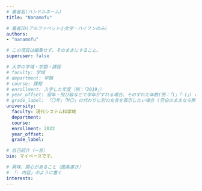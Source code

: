 ```yaml
---
# 著者名(ハンドルネーム)
title: "Nanamofu"

# 著者ID(アルファベット小文字・ハイフンのみ)
authors:
- "nanamofu"

# この項目は編集せず、そのままにすること。
superuser: false

# 大学の学域・学類・課程
# faculty: 学域
# department: 学類
# course: 課程
# enrollment: 入学した年度（例：「2019」）
# year_offset: 留年・飛び級などで学年がずれる場合、そのずれた年数(例：「1」「-1」) (空白のままなら無視される)
# grade_label: 「〇年」「M〇」の代わりに別の文言を表示したい場合 (空白のままなら無視される)
university: 
  faculty: 現代システム科学域
  department: 
  course: 
  enrollment: 2022
  year_offset: 
  grade_label: 

# 自己紹介（一言）
bio: マイペースです。

# 興味、関心があること（箇条書き）
# 「- 内容」のように書く
interests:
---
```

